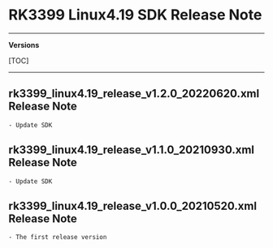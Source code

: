 # RK3399 Linux4.19 SDK Release Note

---

**Versions**

[TOC]

---

## rk3399_linux4.19_release_v1.2.0_20220620.xml Release Note

```
- Update SDK
```

## rk3399_linux4.19_release_v1.1.0_20210930.xml Release Note

```
- Update SDK
```

## rk3399_linux4.19_release_v1.0.0_20210520.xml Release Note

```
- The first release version
```
